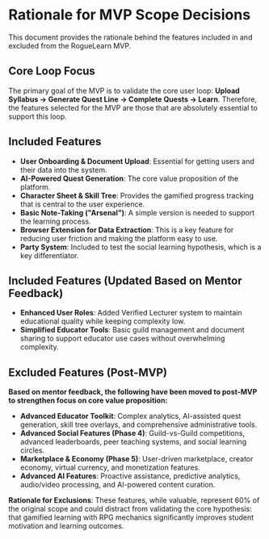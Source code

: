 # Rationale for MVP Scope Decisions

This document provides the rationale behind the features included in and excluded from the RogueLearn MVP.

## Core Loop Focus

The primary goal of the MVP is to validate the core user loop: **Upload Syllabus -> Generate Quest Line -> Complete Quests -> Learn**. Therefore, the features selected for the MVP are those that are absolutely essential to support this loop.

## Included Features

*   **User Onboarding & Document Upload**: Essential for getting users and their data into the system.
*   **AI-Powered Quest Generation**: The core value proposition of the platform.
*   **Character Sheet & Skill Tree**: Provides the gamified progress tracking that is central to the user experience.
*   **Basic Note-Taking ("Arsenal")**: A simple version is needed to support the learning process.
*   **Browser Extension for Data Extraction**: This is a key feature for reducing user friction and making the platform easy to use.
*   **Party System**: Included to test the social learning hypothesis, which is a key differentiator.

## Included Features (Updated Based on Mentor Feedback)

*   **Enhanced User Roles**: Added Verified Lecturer system to maintain educational quality while keeping complexity low.
*   **Simplified Educator Tools**: Basic guild management and document sharing to support educator use cases without overwhelming complexity.

## Excluded Features (Post-MVP)

**Based on mentor feedback, the following have been moved to post-MVP to strengthen focus on core value proposition:**

*   **Advanced Educator Toolkit**: Complex analytics, AI-assisted quest generation, skill tree overlays, and comprehensive administrative tools.
*   **Advanced Social Features (Phase 4)**: Guild-vs-Guild competitions, advanced leaderboards, peer teaching systems, and social learning circles.
*   **Marketplace & Economy (Phase 5)**: User-driven marketplace, creator economy, virtual currency, and monetization features.
*   **Advanced AI Features**: Proactive assistance, predictive analytics, audio/video processing, and AI-powered content curation.

**Rationale for Exclusions**: These features, while valuable, represent 60% of the original scope and could distract from validating the core hypothesis: that gamified learning with RPG mechanics significantly improves student motivation and learning outcomes.